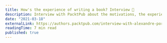 ```yaml
---
title: How's the experience of writing a book? Interview 🦕
description: Interview with PacktPub about the motivations, the experience and the process of writing 'Deno Web Development' a book on how to write, test and maintain web applications using Deno.
date: "2021-03-18"
externalLink: https://authors.packtpub.com/interview-with-alexandre-portela-dos-santos/
readingTime: 7 min read
published: true
---
```

